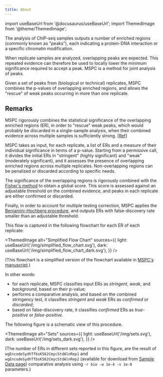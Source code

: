 ```yaml
---
title: About
---
```


import useBaseUrl from '@docusaurus/useBaseUrl';
import ThemedImage from '@theme/ThemedImage';

The analysis of ChIP-seq samples outputs a number of enriched regions 
(commonly known as "peaks"), each indicating a protein-DNA interaction 
or a specific chromatin modification.

When replicate samples are analyzed, overlapping peaks are expected. 
This repeated evidence can therefore be used to locally lower the 
minimum significance required to accept a peak. MSPC is a method for 
joint analysis of peaks.

Given a set of peaks from (biological or technical) replicates, 
MSPC combines the p-values of overlapping enriched regions, and allows 
the "rescue" of weak peaks occurring in more than one replicate.


## Remarks

MSPC rigorously combines the statistical significance of the overlapping
enriched regions (ER), in order to "rescue" weak peaks, which would probably
be discarded in a single-sample analysis, when their combined evidence 
across multiple samples is sufficiently strong. 
[[Ref](https://doi.org/10.1093/bioinformatics/btv293)]

MSPC takes as input, for each replicate, a list of ERs and a measure of 
their individual significance in terms of a p-value. 
Starting from a permissive call, it divides the initial ERs in "stringent" 
(highly significant) and "weak" (moderately significant), and it assesses 
the presence of overlapping enriched regions across multiple replicates. 
Non-overlapping regions can be penalized or discarded according to specific
needs. 

The significance of the overlapping regions is rigorously combined with the 
[Fisher's method](https://en.wikipedia.org/wiki/Fisher%27s_method) to obtain
a global score. This score is assessed against an adjustable threshold on 
the combined evidence, and peaks in each replicate are either confirmed or 
discarded.

Finally, in order to account for multiple testing correction, MSPC applies the
[Benjamini-Hochberg procedure](https://en.wikipedia.org/wiki/False_discovery_rate#Benjamini–Hochberg_procedure), 
and outputs ERs with false-discovery rate smaller than an adjustable threshold. 

This flow is captured in the following flowchart for each ER of each replicate: 


<ThemedImage
  alt="Simplified Flow Chart"
  sources={{
    light: useBaseUrl('/img/simplified_flow_chart.svg'),
    dark: useBaseUrl('/img/simplified_flow_chart_dark.svg'),
  }}
/>

(This flowchart is a simplified version of the flowchart available in
[MSPC's manuscript](https://doi.org/10.1093/bioinformatics/btv293).)



In other words:

- for each replicate, MSPC classifies input ERs as _stringent_, _weak_, 
and _background_, based on their p-value;
- performs a comparative analysis, and based on the combined stringency test,
it classifies _stringent_ and _weak_ ERs as _confirmed_ or _discarded_;
- based on false-discovery rate, it classifies _confirmed_ ERs as
_true-positive_ or _false-positive_.

The following figure is a schematic view of this procedure.

<ThemedImage
  alt="Sets"
  sources={{
    light: useBaseUrl('/img/sets.svg'),
    dark: useBaseUrl('/img/sets_dark.svg'),
  }}
/>

(The number of ERs in different sets reported in this figure, are the 
result of `wgEncodeSydhTfbsK562CmycStdAlnRep1` and 
`wgEncodeSydhTfbsK562CmycStdAlnRep2` (available for download from 
[Sample Data page](../sample_data)) comparative analysis using 
`-r bio -w 1e-4 -s 1e-8` parameters.)

